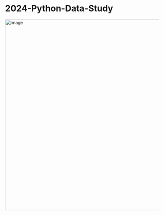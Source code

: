 # 2024-Python-Data-Study
<img width="626" alt="image" src="https://github.com/user-attachments/assets/6f941c35-6657-4d15-906a-d251379c2610">
